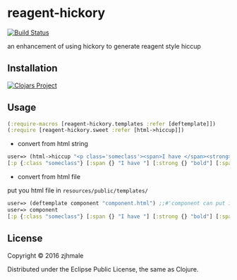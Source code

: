 # reagent-hickory

[![Build Status](https://travis-ci.org/zjhmale/reagent-hickory.svg?branch=master)](https://travis-ci.org/zjhmale/reagent-hickory)

an enhancement of using hickory to generate reagent style hiccup

## Installation

[![Clojars Project](http://clojars.org/zjhmale/reagent-hickory/latest-version.svg)](https://clojars.org/zjhmale/reagent-hickory)

## Usage

```clojure
(:require-macros [reagent-hickory.templates :refer [deftemplate]])
(:require [reagent-hickory.sweet :refer [html->hiccup]])
```

* convert from html string

```clojure
user=> (html->hiccup "<p class='someclass'><span>I have </span><strong>bold</strong><span style='color:red'> and red </span><span>text.</span></p>")
[:p {:class "someclass"} [:span {} "I have "] [:strong {} "bold"] [:span {:style {"color" "red"}} " and red "] [:span {} "text."]]
```

* convert from html file

put you html file in `resources/public/templates/`

```clojure
user=> (deftemplate component "component.html") ;;#'component can put in any reagent capatible hiccup structure
user=> component
[:p {:class "someclass"} [:span {} "I have "] [:strong {} "bold"] [:span {:style {"color" "red"}} " and red "] [:span {} "text."]]
```

## License

Copyright © 2016 zjhmale

Distributed under the Eclipse Public License, the same as Clojure.
